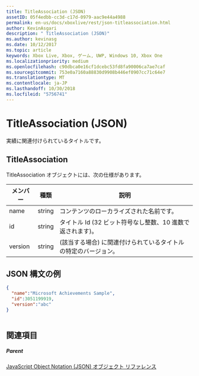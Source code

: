 ```yaml
---
title: TitleAssociation (JSON)
assetID: 05f4edbb-cc3d-c17d-0979-aac9e44a4988
permalink: en-us/docs/xboxlive/rest/json-titleassociation.html
author: KevinAsgari
description: " TitleAssociation (JSON)"
ms.author: kevinasg
ms.date: 10/12/2017
ms.topic: article
keywords: Xbox Live, Xbox, ゲーム, UWP, Windows 10, Xbox One
ms.localizationpriority: medium
ms.openlocfilehash: c90dbca0e16cf1dcebc53fd8fa90006ca7ae7caf
ms.sourcegitcommit: 753e0a7160a88830d9908b446ef0907cc71c64e7
ms.translationtype: MT
ms.contentlocale: ja-JP
ms.lasthandoff: 10/30/2018
ms.locfileid: "5756741"
---
```

# <a name="titleassociation-json"></a>TitleAssociation (JSON)
実績に関連付けられているタイトルです。 
<a id="ID4EN"></a>

 
## <a name="titleassociation"></a>TitleAssociation
 
TitleAssociation オブジェクトには、次の仕様があります。
 
| メンバー| 種類| 説明| 
| --- | --- | --- | 
| name| string| コンテンツのローカライズされた名前です。| 
| id| string| タイトル Id (32 ビット符号なし整数、10 進数で返されます)。| 
| version| string| (該当する場合) に関連付けられているタイトルの特定のバージョン。| 
  
<a id="ID4E4B"></a>

 
## <a name="sample-json-syntax"></a>JSON 構文の例
 

```json
{
  "name":"Microsoft Achievements Sample",
  "id":3051199919,
  "version":"abc"
}
    
```

  
<a id="ID4EGC"></a>

 
## <a name="see-also"></a>関連項目
 
<a id="ID4EIC"></a>

 
##### <a name="parent"></a>Parent 

[JavaScript Object Notation (JSON) オブジェクト リファレンス](atoc-xboxlivews-reference-json.md)

   